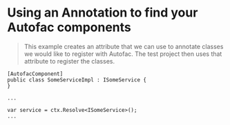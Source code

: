 # Using an Annotation to find your Autofac components

> This example creates an attribute that we can use to annotate classes we would like to register with Autofac.
The test project then uses that attribute to register the classes.

```
[AutofacComponent]
public class SomeServiceImpl : ISomeService {
}

...

var service = ctx.Resolve<ISomeService>();
...
```